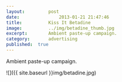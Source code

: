 ```yaml
---
layout:			post
date:				2013-01-21 21:47:46
title:			Kiss It Betadine
image:			../img/betadine_thumb.jpg
excerpt:		Ambient paste-up campaign.
category:		advertising
published:	true
---
```


Ambient paste-up campaign.

![]({{ site.baseurl }}img/betadine.jpg)